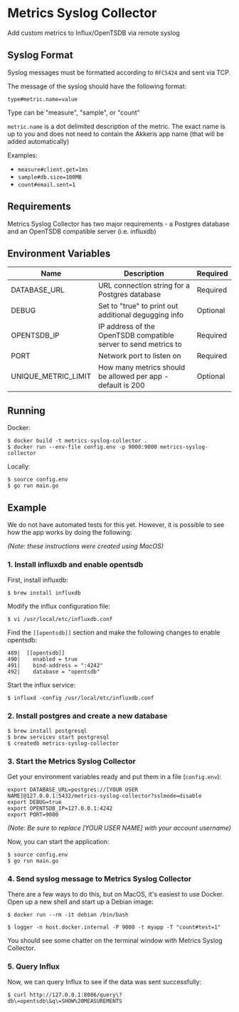 # Metrics Syslog Collector

Add custom metrics to Influx/OpenTSDB via remote syslog

## Syslog Format

Syslog messages must be formatted according to `RFC5424` and sent via TCP. 

The message of the syslog should have the following format:

`type#metric.name=value`

Type can be "measure", "sample", or "count"

`metric.name` is a dot delimited description of the metric. The exact name is up to you and does not need to contain the Akkeris app name (that will be added automatically)

Examples:
- `measure#client.get=1ms`
- `sample#db.size=100MB`
- `count#email.sent=1`

## Requirements

Metrics Syslog Collector has two major requirements - a Postgres database and an OpenTSDB compatible server (i.e. influxdb)

## Environment Variables

| Name                  | Description                                                       | Required  |
| --------------------- | ----------------------------------------------------------------- | --------- |
| DATABASE_URL          | URL connection string for a Postgres database                     | Required  |
| DEBUG                 | Set to "true" to print out additional degugging info              | Optional  |
| OPENTSDB_IP           | IP address of the OpenTSDB compatible server to send metrics to   | Required  |
| PORT                  | Network port to listen on                                         | Required  |
| UNIQUE_METRIC_LIMIT   | How many metrics should be allowed per app - default is 200       | Optional  |

## Running

Docker:

```shell
$ docker build -t metrics-syslog-collector .
$ docker run --env-file config.env -p 9000:9000 metrics-syslog-collector
```

Locally:

```shell
$ source config.env
$ go run main.go
```

## Example

We do not have automated tests for this yet. However, it is possible to see how the app works by doing the following:

_(Note: these instructions were created using MacOS)_

### 1. Install influxdb and enable opentsdb

First, install influxdb:
```shell
$ brew install influxdb
```

Modify the influx configuration file:
```
$ vi /usr/local/etc/influxdb.conf
```

Find the `[[opentsdb]]` section and make the following changes to enable opentsdb:
```
489|  [[opentsdb]]
490|    enabled = true
491|    bind-address = ":4242"
492|    database = "opentsdb"
```

Start the influx service:
```shell
$ influxd -config /usr/local/etc/influxdb.conf
```

### 2. Install postgres and create a new database

```shell
$ brew install postgresql
$ brew services start postgresql
$ createdb metrics-syslog-collector
```

### 3. Start the Metrics Syslog Collector

Get your environment variables ready and put them in a file (`config.env`):
```
export DATABASE_URL=postgres://[YOUR USER NAME]@127.0.0.1:5432/metrics-syslog-collector?sslmode=disable
export DEBUG=true
export OPENTSDB_IP=127.0.0.1:4242
export PORT=9000
```
_(Note: Be sure to replace [YOUR USER NAME] with your account username)_

Now, you can start the application:
```shell
$ source config.env
$ go run main.go
```

### 4. Send syslog message to Metrics Syslog Collector

There are a few ways to do this, but on MacOS, it's easiest to use Docker. Open up a new shell and start up a Debian image:

```shell
$ docker run --rm -it debian /bin/bash

$ logger -n host.docker.internal -P 9000 -t myapp -T "count#test=1"
```

You should see some chatter on the terminal window with Metrics Syslog Collector. 

### 5. Query Influx

Now, we can query Influx to see if the data was sent successfully:

```shell
$ curl http://127.0.0.1:8086/query\?db\=opentsdb\&q\=SHOW%20MEASUREMENTS
```